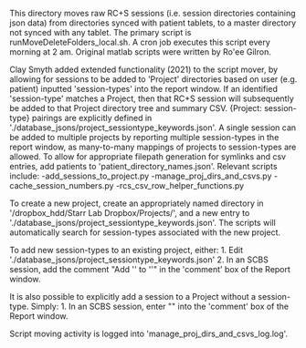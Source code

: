 This directory moves raw RC+S sessions (i.e. session directories containing json data) from directories synced with patient tablets, to a master directory not synced with any tablet. The primary script is runMoveDeleteFolders_local.sh. A cron job executes this script every morning at 2 am. Original matlab scripts were written by Ro'ee Gilron.

Clay Smyth added extended functionality (2021) to the script mover, by allowing for sessions to be added to 'Project' directories based on user (e.g. patient) inputted 'session-types' into the report window. If an identified 'session-type' matches a Project, then that RC+S session will subsequently be added to that Project directory tree and summary CSV. {Project: session-type} pairings are explicitly defined in './database_jsons/project_sessiontype_keywords.json'. A single session can be added to multiple projects by reporting multiple session-types in the report window, as many-to-many mappings of projects to session-types are allowed. To allow for appropriate filepath generation for symlinks and csv entries, add patients to 'patient_directory_names.json'. Relevant scripts include:
    -add_sessions_to_project.py
    -manage_proj_dirs_and_csvs.py
    -cache_session_numbers.py
    -rcs_csv_row_helper_functions.py

To create a new project, create an appropriately named directory in '/dropbox_hdd/Starr Lab Dropbox/Projects/', and a new entry to './database_jsons/project_sessiontype_keywords.json'. The scripts will automatically search for session-types associated with the new project.

To add new session-types to an existing project, either:
    1. Edit './database_jsons/project_sessiontype_keywords.json'
    2. In an SCBS session, add the comment "Add '<sessionType>' to '<project>'" in the 'comment' box of the Report window.

It is also possible to explicitly add a session to a Project without a session-type. Simply:
    1. In an SCBS session, enter "<Project Name>" into the 'comment' box of the Report window.

Script moving activity is logged into 'manage_proj_dirs_and_csvs_log.log'.